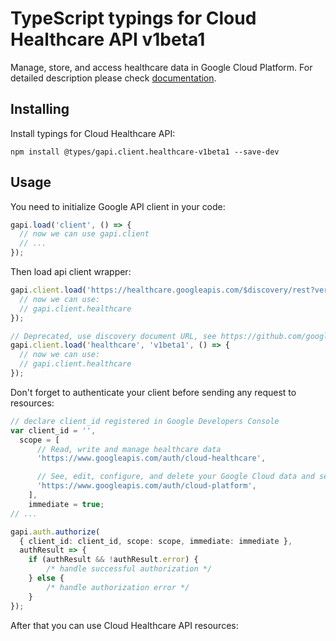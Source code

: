 # TypeScript typings for Cloud Healthcare API v1beta1

Manage, store, and access healthcare data in Google Cloud Platform.
For detailed description please check [documentation](https://cloud.google.com/healthcare).

## Installing

Install typings for Cloud Healthcare API:

```
npm install @types/gapi.client.healthcare-v1beta1 --save-dev
```

## Usage

You need to initialize Google API client in your code:

```typescript
gapi.load('client', () => {
  // now we can use gapi.client
  // ...
});
```

Then load api client wrapper:

```typescript
gapi.client.load('https://healthcare.googleapis.com/$discovery/rest?version=v1beta1', () => {
  // now we can use:
  // gapi.client.healthcare
});
```

```typescript
// Deprecated, use discovery document URL, see https://github.com/google/google-api-javascript-client/blob/master/docs/reference.md#----gapiclientloadname----version----callback--
gapi.client.load('healthcare', 'v1beta1', () => {
  // now we can use:
  // gapi.client.healthcare
});
```

Don't forget to authenticate your client before sending any request to resources:

```typescript
// declare client_id registered in Google Developers Console
var client_id = '',
  scope = [
      // Read, write and manage healthcare data
      'https://www.googleapis.com/auth/cloud-healthcare',

      // See, edit, configure, and delete your Google Cloud data and see the email address for your Google Account.
      'https://www.googleapis.com/auth/cloud-platform',
    ],
    immediate = true;
// ...

gapi.auth.authorize(
  { client_id: client_id, scope: scope, immediate: immediate },
  authResult => {
    if (authResult && !authResult.error) {
        /* handle successful authorization */
    } else {
        /* handle authorization error */
    }
});
```

After that you can use Cloud Healthcare API resources: <!-- TODO: make this work for multiple namespaces -->

```typescript
```
